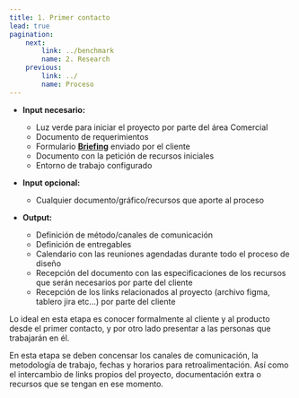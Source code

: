 ```yaml
---
title: 1. Primer contacto 
lead: true
pagination:
    next:
        link: ../benchmark
        name: 2. Research
    previous:
        link: ../
        name: Proceso
---
```


- **Input necesario:**
  - Luz verde para iniciar el proyecto por parte del área Comercial
  - Documento de requerimientos
  - Formulario **[Briefing](https://form.jotform.com/221434741955660)** enviado por el cliente
  - Documento con la petición de recursos iniciales
  - Entorno de trabajo configurado

- **Input opcional:**
  - Cualquier documento/gráfico/recursos que aporte al proceso

- **Output:**
  - Definición de método/canales de comunicación
  - Definición de entregables
  - Calendario con las reuniones agendadas durante todo el proceso de diseño
  - Recepción del documento con las especificaciones de los recursos que serán necesarios por parte del cliente
  - Recepción de los links relacionados al proyecto (archivo figma, tablero jira etc...) por parte del cliente

Lo ideal en esta etapa es conocer formalmente al cliente y al producto desde el primer contacto, y por otro lado presentar a las personas que trabajarán en él.

En esta etapa se deben concensar los canales de comunicación, la metodología de trabajo, fechas y horarios para retroalimentación. Así como el intercambio de links propios del proyecto, documentación extra o recursos que se tengan en ese momento.
